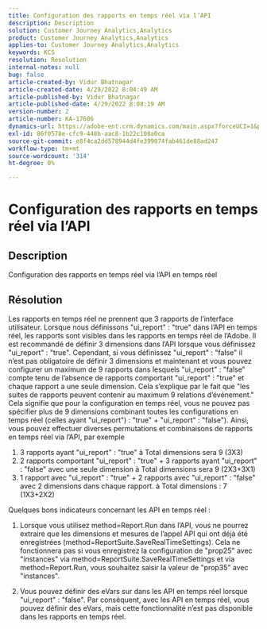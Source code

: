 ```yaml
---
title: Configuration des rapports en temps réel via l’API
description: Description
solution: Customer Journey Analytics,Analytics
product: Customer Journey Analytics,Analytics
applies-to: Customer Journey Analytics,Analytics
keywords: KCS
resolution: Resolution
internal-notes: null
bug: false
article-created-by: Vidur Bhatnagar
article-created-date: 4/29/2022 8:04:49 AM
article-published-by: Vidur Bhatnagar
article-published-date: 4/29/2022 8:08:19 AM
version-number: 2
article-number: KA-17606
dynamics-url: https://adobe-ent.crm.dynamics.com/main.aspx?forceUCI=1&pagetype=entityrecord&etn=knowledgearticle&id=98a76807-93c7-ec11-a7b6-0022480a1de4
exl-id: 86f0578e-cfc9-448b-aac8-1b22c108a0ca
source-git-commit: e8f4ca2dd578944d4fe399074fab461de88ad247
workflow-type: tm+mt
source-wordcount: '314'
ht-degree: 0%

---
```


# Configuration des rapports en temps réel via l’API

## Description


Configuration des rapports en temps réel via l’API en temps réel


## Résolution


Les rapports en temps réel ne prennent que 3 rapports de l’interface utilisateur.
Lorsque nous définissons &quot;ui_report&quot; : &quot;true&quot; dans l’API en temps réel, les rapports sont visibles dans les rapports en temps réel de l’Adobe. Il est recommandé de définir 3 dimensions dans l’API lorsque vous définissez &quot;ui_report&quot; : &quot;true&quot;.
Cependant, si vous définissez &quot;ui_report&quot; : &quot;false&quot; il n’est pas obligatoire de définir 3 dimensions et maintenant et vous pouvez configurer un maximum de 9 rapports dans lesquels &quot;ui_report&quot; : &quot;false&quot; compte tenu de l’absence de rapports comportant &quot;ui_report&quot; : &quot;true&quot; et chaque rapport a une seule dimension.
Cela s’explique par le fait que &quot;les suites de rapports peuvent contenir au maximum 9 relations d’événement.&quot; Cela signifie que pour la configuration en temps réel, vous ne pouvez pas spécifier plus de 9 dimensions combinant toutes les configurations en temps réel (celles ayant &quot;ui_report&quot;) : &quot;true&quot; + &quot;ui_report&quot; : &quot;false&quot;).
Ainsi, vous pouvez effectuer diverses permutations et combinaisons de rapports en temps réel via l’API, par exemple

1. 3 rapports ayant &quot;ui_report&quot; : &quot;true&quot; à Total dimensions sera 9 (3X3)
2. 2 rapports comportant &quot;ui_report&quot; : &quot;true&quot; + 3 rapports ayant &quot;ui_report&quot; : &quot;false&quot; avec une seule dimension à Total dimensions sera 9 (2X3+3X1)
3. 1 rapport avec &quot;ui_report&quot; : &quot;true&quot; + 2 rapports avec &quot;ui_report&quot; : &quot;false&quot; avec 2 dimensions dans chaque rapport. à Total dimensions : 7 (1X3+2X2)


Quelques bons indicateurs concernant les API en temps réel :

1. Lorsque vous utilisez method=Report.Run dans l’API, vous ne pourrez extraire que les dimensions et mesures de l’appel API qui ont déjà été enregistrées (method=ReportSuite.SaveRealTimeSettings). Cela ne fonctionnera pas si vous enregistrez la configuration de &quot;prop25&quot; avec &quot;instances&quot; via method=ReportSuite.SaveRealTimeSettings et via method=Report.Run, vous souhaitez saisir la valeur de &quot;prop35&quot; avec &quot;instances&quot;.


2. Vous pouvez définir des eVars sur dans les API en temps réel lorsque &quot;ui_report&quot; : &quot;false&quot;. Par conséquent, avec les API en temps réel, vous pouvez définir des eVars, mais cette fonctionnalité n’est pas disponible dans les rapports en temps réel.
